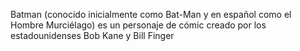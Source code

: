 Batman (conocido inicialmente como Bat-Man y en español como el Hombre Murciélago) es un personaje de cómic creado por los estadounidenses Bob Kane y Bill Finger
